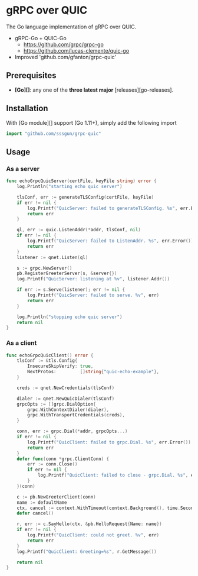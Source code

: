 # gRPC over QUIC

The Go language implementation of gRPC over QUIC.

* gRPC-Go + QUIC-Go
  * https://github.com/grpc/grpc-go
  * https://github.com/lucas-clemente/quic-go
* Improved 'github.com/gfanton/grpc-quic'

## Prerequisites

- **[Go][]**: any one of the **three latest major** [releases][go-releases].

## Installation

With [Go module][] support (Go 1.11+), simply add the following import

```go
import "github.com/sssgun/grpc-quic"
```

## Usage

### As a server
```go
func echoGrpcQuicServer(certFile, keyFile string) error {
	log.Println("starting echo quic server")

	tlsConf, err := generateTLSConfig(certFile, keyFile)
	if err != nil {
		log.Printf("QuicServer: failed to generateTLSConfig. %s", err.Error())
		return err
	}

	ql, err := quic.ListenAddr(*addr, tlsConf, nil)
	if err != nil {
		log.Printf("QuicServer: failed to ListenAddr. %s", err.Error())
		return err
	}
	listener := qnet.Listen(ql)

	s := grpc.NewServer()
	pb.RegisterGreeterServer(s, &server{})
	log.Printf("QuicServer: listening at %v", listener.Addr())

	if err := s.Serve(listener); err != nil {
		log.Printf("QuicServer: failed to serve. %v", err)
		return err
	}

	log.Println("stopping echo quic server")
	return nil
}
```


### As a client
```go
func echoGrpcQuicClient() error {
	tlsConf := &tls.Config{
		InsecureSkipVerify: true,
		NextProtos:         []string{"quic-echo-example"},
	}

	creds := qnet.NewCredentials(tlsConf)

	dialer := qnet.NewQuicDialer(tlsConf)
	grpcOpts := []grpc.DialOption{
		grpc.WithContextDialer(dialer),
		grpc.WithTransportCredentials(creds),
	}

	conn, err := grpc.Dial(*addr, grpcOpts...)
	if err != nil {
		log.Printf("QuicClient: failed to grpc.Dial. %s", err.Error())
		return err
	}
	defer func(conn *grpc.ClientConn) {
		err := conn.Close()
		if err != nil {
			log.Printf("QuicClient: failed to close - grpc.Dial. %s", err.Error())
		}
	}(conn)

	c := pb.NewGreeterClient(conn)
	name := defaultName
	ctx, cancel := context.WithTimeout(context.Background(), time.Second)
	defer cancel()

	r, err := c.SayHello(ctx, &pb.HelloRequest{Name: name})
	if err != nil {
		log.Printf("QuicClient: could not greet. %v", err)
		return err
	}
	log.Printf("QuicClient: Greeting=%s", r.GetMessage())

	return nil
}
```
